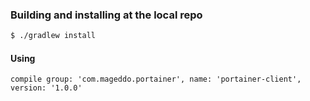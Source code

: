 ### Building and installing at the local repo

```bash
$ ./gradlew install
```

#### Using

	compile group: 'com.mageddo.portainer', name: 'portainer-client', version: '1.0.0'

